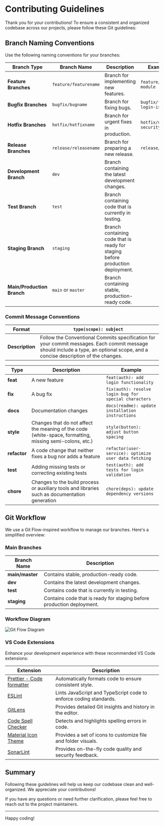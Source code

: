 # Contributing Guidelines

Thank you for your contributions! To ensure a consistent and organized codebase across our projects, please follow these Git guidelines:


## Branch Naming Conventions

Use the following naming conventions for your branches:

| **Branch Type**         | **Branch Name**            | **Description**                                  | **Example**                   |
|-------------------------|----------------------------|--------------------------------------------------|-------------------------------|
| **Feature Branches**    | `feature/featurename`     | Branch for implementing new features.            | `feature/pwm-module`          |
| **Bugfix Branches**     | `bugfix/bugname`           | Branch for fixing bugs.                          | `bugfix/fix-login-issue`      |
| **Hotfix Branches**     | `hotfix/hotfixname`        | Branch for urgent fixes in production.           | `hotfix/urgent-security-fix`  |
| **Release Branches**    | `release/releasename`      | Branch for preparing a new release.              | `release/v1.2.0`              |
| **Development Branch**  | `dev`                  | Branch containing the latest development changes.|                               |
| **Test Branch**         | `test`                     | Branch containing code that is currently in testing.|                           |
| **Staging Branch**      | `staging`                  | Branch containing code that is ready for staging before production deployment.|  |
| **Main/Production Branch**| `main` or `master`      | Branch containing stable, production-ready code. |                               |


### Commit Message Conventions

| **Format**                   | `type(scope): subject`                                                                                          |
|------------------------------|-----------------------------------------------------------------------------------------------------------------|
| **Description**              | Follow the Conventional Commits specification for your commit messages. Each commit message should include a type, an optional scope, and a concise description of the changes. |

| **Type**       | **Description**                                                                                                                   | **Example**                                        |
|----------------|-----------------------------------------------------------------------------------------------------------------------------------|----------------------------------------------------|
| **feat**       | A new feature                                                                                                                     | `feat(auth): add login functionality`              |
| **fix**        | A bug fix                                                                                                                          | `fix(auth): resolve login bug for special characters` |
| **docs**       | Documentation changes                                                                                                             | `docs(readme): update installation instructions`   |
| **style**      | Changes that do not affect the meaning of the code (white-space, formatting, missing semi-colons, etc.)                           | `style(button): adjust button spacing`             |
| **refactor**   | A code change that neither fixes a bug nor adds a feature                                                                          | `refactor(user-service): optimize user data fetching` |
| **test**       | Adding missing tests or correcting existing tests                                                                                 | `test(auth): add tests for login validation`       |
| **chore**      | Changes to the build process or auxiliary tools and libraries such as documentation generation                                     | `chore(deps): update dependency versions`          |


## Git Workflow

We use a Git Flow-inspired workflow to manage our branches. Here's a simplified overview:


### Main Branches

| **Branch Name** | **Description**                                                      |
|-----------------|----------------------------------------------------------------------|
| **main/master**        | Contains stable, production-ready code.                              |
| **dev**         | Contains the latest development changes.                             |
| **test**        | Contains code that is currently in testing.                          |
| **staging**     | Contains code that is ready for staging before production deployment. |


### Workflow Diagram
![Git Flow Diagram](https://miro.medium.com/v2/resize:fit:1400/format:webp/1*9yJY7fyscWFUVRqnx0BM6A.png)



### VS Code Extensions

Enhance your development experience with these recommended VS Code extensions:

| **Extension**                               | **Description**                                           |
|---------------------------------------------|-----------------------------------------------------------|
| [Prettier - Code formatter](https://marketplace.visualstudio.com/items?itemName=esbenp.prettier-vscode)               | Automatically formats code to ensure consistent style.    |
| [ESLint](https://marketplace.visualstudio.com/items?itemName=dbaeumer.vscode-eslint)                                  | Lints JavaScript and TypeScript code to enforce coding standards. |
| [GitLens](https://marketplace.visualstudio.com/items?itemName=eamodio.gitlens)                                 | Provides detailed Git insights and history in the editor. |
| [Code Spell Checker](https://marketplace.visualstudio.com/items?itemName=streetsidesoftware.code-spell-checker)      | Detects and highlights spelling errors in code.    
| [Material Icon Theme](https://marketplace.visualstudio.com/items?itemName=PKief.material-icon-theme)                | Provides a set of icons to customize file and folder visuals. |
| [SonarLint](https://marketplace.visualstudio.com/items?itemName=SonarSource.sonarlint-vscode)                     | Provides on-the-fly code quality and security feedback.    |


## Summary

Following these guidelines will help us keep our codebase clean and well-organized. We appreciate your contributions!

If you have any questions or need further clarification, please feel free to reach out to the project maintainers.

---

Happy coding!
